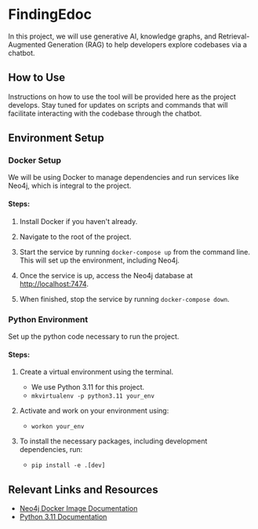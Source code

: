 # FindingEdoc
In this project, we will use generative AI, knowledge graphs, and Retrieval-Augmented Generation (RAG) to help developers explore codebases via a chatbot.

## How to Use

Instructions on how to use the tool will be provided here as the project develops. Stay tuned for updates on scripts and commands that will facilitate interacting with the codebase through the chatbot.

## Environment Setup

### Docker Setup

We will be using Docker to manage dependencies and run services like Neo4j, which is integral to the project.

#### Steps:

1. Install Docker if you haven't already.

2. Navigate to the root of the project.

3. Start the service by running `docker-compose up` from the command line. This will set up the environment, including Neo4j.

4. Once the service is up, access the Neo4j database at [http://localhost:7474](http://localhost:7474).

5. When finished, stop the service by running `docker-compose down`.

### Python Environment

Set up the python code necessary to run the project.

#### Steps:

1. Create a virtual environment using the terminal.
   - We use Python 3.11 for this project.
   - `mkvirtualenv -p python3.11 your_env`

2. Activate and work on your environment using:
   - `workon your_env`

3. To install the necessary packages, including development dependencies, run:
   - `pip install -e .[dev]`

## Relevant Links and Resources

- [Neo4j Docker Image Documentation](https://hub.docker.com/_/neo4j)
- [Python 3.11 Documentation](https://docs.python.org/3.11/)
